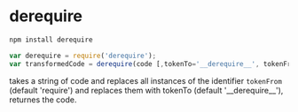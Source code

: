 derequire
====

```bash
npm install derequire
```

```javascript
var derequire = require('derequire');
var transformedCode = derequire(code [,tokenTo='__derequire__', tokenFrom='require');
```

takes a string of code and replaces all instances of the identifier `tokenFrom` (default 'require') and replaces them with tokenTo (default '\_\_derequire\_\_'), returnes the code.